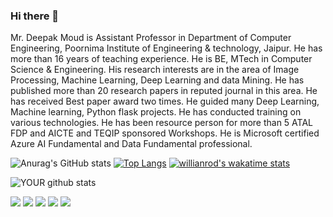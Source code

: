 ### Hi there 👋
Mr. Deepak Moud is Assistant Professor in Department of Computer Engineering, Poornima Institute of Engineering & technology, Jaipur. He has more than 16 years of teaching experience. He is BE, MTech in Computer Science & Engineering. His research interests are in the area of Image Processing, Machine Learning, Deep Learning and data Mining. He has published more than 20 research papers in reputed journal in this area. He has received Best paper award two times. He guided many Deep Learning, Machine learning, Python flask projects. He has conducted training on various technologies. He has been resource person for more than 5 ATAL FDP and AICTE and TEQIP sponsored Workshops. He is Microsoft certified Azure AI Fundamental and Data Fundamental professional.

![Anurag's GitHub stats](https://github-readme-stats.vercel.app/api?username=deepakmoud&count_private=true)
[![Top Langs](https://github-readme-stats.vercel.app/api/top-langs/?username=deepakmoud)](https://github.com/anuraghazra/github-readme-stats)
[![willianrod's wakatime stats](https://github-readme-stats.vercel.app/api/wakatime?username=deepakmoud)](https://github.com/anuraghazra/github-readme-stats)

![YOUR github stats](https://github-readme-stats.vercel.app/api?username=deepakmoud)

[<img src="https://img.shields.io/badge/twitter-%231DA1F2.svg?&style=for-the-badge&logo=twitter&logoColor=white" />](https://twitter.com/USERNAME) [<img src="https://img.shields.io/badge/medium-%2312100E.svg?&style=for-the-badge&logo=medium&logoColor=white" />](https://medium.com/USERNAME)  [<img src="https://img.shields.io/badge/linkedin-%230077B5.svg?&style=for-the-badge&logo=linkedin&logoColor=white" />](https://www.linkedin.com/in/USERNAME/) [<img src = "https://img.shields.io/badge/instagram-%23E4405F.svg?&style=for-the-badge&logo=instagram&logoColor=white">](https://www.instagram.com/USERNAME/) [<img src = "https://img.shields.io/badge/facebook-%231877F2.svg?&style=for-the-badge&logo=facebook&logoColor=white">](https://www.facebook.com/USERNAME)



